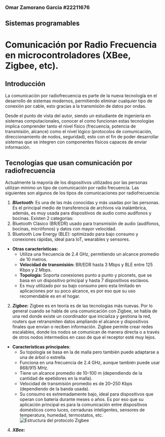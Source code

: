 ### Omar Zamorano Garcia #22211676
## Sistemas programables
# Comunicación por Radio Frecuencia en microcontroladores (XBee, Zigbee, etc).

## Introducción
La comunicación por radiofrecuencia es parte de la nueva tecnología en el desarrollo de sistemas modernos, permitiendo eliminar cualquier tipo de conexión por cable, esto gracias a la transmisión de datos por ondas.

Desde el punto de vista del autor, siendo un estudiante de ingeniería en sistemas computacionales, conocer el como funcionan estas tecnologías implica comprender tanto el nivel físico (frecuencia, potencia de transmisión, alcance) como el nivel lógico (protocolos de comunicación, direccionamiento de nodos, seguridad), esto con el fin de poder desarrollar sistemas que se integren con componentes físicos capaces de enviar información.

## Tecnologías que usan comunicación por radiofrecuencia
Actualmente la mayoría de los dispositivos utilizados por las personas utilizan mínimo un tipo de comunicación por radio frecuencia. Las siguientes son algunos de los tipos de comunicaciones por radiofrecuencia:

1. ***Bluetooth***: Es una de las más conocidas y más usadas por las personas. Es el principal medio de transferencia de archivos vía inalámbrica, además, es muy usada para dispositivos de audio como audífonos y bocinas. Existen 2 categorías:
  1. Bluetooth Clásico (BR/EDR) usado para transmisión de audio (audífonos, bocinas, micrófonos) y datos con mayor velocidad.
  2. Bluetooth Low Energy (BLE): optimizado para bajo consumo y conexiones rápidas, ideal para IoT, wearables y sensores.
- **Otras características:**
  - Utiliza una frecuencia de 2.4 GHz, permitiendo un alcance promedio de 10 metros.
  - **Velocidad de transmisión:** BR/EDR hasta 3 Mbps y BLE entre 125 Kbps y 2 Mbps.
  - **Topología:** Soporta conexiones punto a punto y piconets, que se basa en un dispositivo principal y hasta 7 dispositivos esclavos.
  - Es muy utilizado por su bajo consumo pero esta limitado en aplicaciones por su poco alcance, es por eso que su uso recomendable es en el hogar.

2. ***Zigbee:*** Zigbee es en teoría es de las tecnologías más nuevas. Por lo general cuando se habla de una comunicación con Zigbee, se habla de una red donde existe un coordinador que inicializa y gestiona la red, routers que retransmiten datos ampliando el alcance y dispositivos finales que envían o reciben información. Zigbee permite crear redes escalables, donde los nodos se comunican de manera directa o a través de otros nodos intermedios en caso de que el receptor esté muy lejos.
- **Características principales**:
  - Su topología se basa en la de malla pero también puede adaptarse a una de árbol o estrella.
  - Funciona en una frecuencia de 2.4 GHz, aunque también puede usar 868/915 MHz.
  - Tiene un alcance promedio de 10–100 m (dependiendo de la cantidad de epetidores en la malla).
  - Velocidad de transmisión promedio es de 20–250 Kbps (dependiendo de la banda usada).
  - Su consumo es extremadamente bajo, ideal para dispositivos que operan con batería durante meses o años. Es por eso que su aplicación principal es para la comunicación entre dispositivos domésticos como luces, cerraduras inteligentes, sensores de temperatura, humedad, termostatos, etc.
![Estructura del protocolo Zigbee](https://www.guiahardware.es/wp-content/uploads/2022/10/capaz-ZigBee-1024x648.png)

4. ***XBee:***
